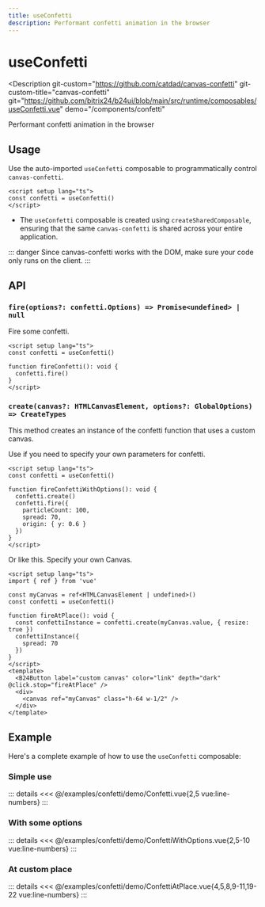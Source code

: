 ```yaml
---
title: useConfetti
description: Performant confetti animation in the browser
---
```

<script setup>
import ConfettiExample from '/examples/confetti/Confetti.vue';
import ConfettiWithOptionsExample from '/examples/confetti/ConfettiWithOptions.vue';
import ConfettiAtPlaceExample from '/examples/confetti/ConfettiAtPlace.vue';
</script>
# useConfetti

<Description 
  git-custom="https://github.com/catdad/canvas-confetti"
  git-custom-title="canvas-confetti"
  git="https://github.com/bitrix24/b24ui/blob/main/src/runtime/composables/useConfetti.vue"
  demo="/components/confetti"
>
  Performant confetti animation in the browser
</Description>

## Usage

Use the auto-imported `useConfetti` composable to programmatically control `canvas-confetti`.

```vue
<script setup lang="ts">
const confetti = useConfetti()
</script>
```

- The `useConfetti` composable is created using `createSharedComposable`, ensuring that the same `canvas-confetti` is shared across your entire application.

::: danger
Since canvas-confetti works with the DOM, make sure your code only runs on the client.
:::

## API

### `fire(options?: confetti.Options) => Promise<undefined> | null`

Fire some confetti.

```vue:line-numbers
<script setup lang="ts">
const confetti = useConfetti()

function fireConfetti(): void {
  confetti.fire()
}
</script>
```

### `create(canvas?: HTMLCanvasElement, options?: GlobalOptions) => CreateTypes`

This method creates an instance of the confetti function that uses a custom canvas.

Use if you need to specify your own parameters for confetti.

```vue:line-numbers
<script setup lang="ts">
const confetti = useConfetti()

function fireConfettiWithOptions(): void {
  confetti.create()
  confetti.fire({
    particleCount: 100,
    spread: 70,
    origin: { y: 0.6 }
  })
}
</script>
```

Or like this. Specify your own Canvas.

```vue:line-numbers {4,8,17}
<script setup lang="ts">
import { ref } from 'vue'
  
const myCanvas = ref<HTMLCanvasElement | undefined>()
const confetti = useConfetti()

function fireAtPlace(): void {
  const confettiInstance = confetti.create(myCanvas.value, { resize: true })
  confettiInstance({
    spread: 70
  })
}
</script>
<template>
  <B24Button label="custom canvas" color="link" depth="dark" @click.stop="fireAtPlace" />
  <div>
    <canvas ref="myCanvas" class="h-64 w-1/2" />
  </div>
</template>
```

## Example

Here's a complete example of how to use the `useConfetti` composable:

### Simple use

<div class="lg:min-h-[160px]">
  <ClientOnly>
    <ConfettiExample />
  </ClientOnly>
</div>

::: details
<<< @/examples/confetti/demo/Confetti.vue{2,5 vue:line-numbers}
:::

### With some options
<div class="lg:min-h-[160px]">
  <ClientOnly>
    <ConfettiWithOptionsExample />
  </ClientOnly>
</div>

::: details
<<< @/examples/confetti/demo/ConfettiWithOptions.vue{2,5-10 vue:line-numbers}
:::

### At custom place
<div class="lg:min-h-[160px]">
  <ClientOnly>
    <ConfettiAtPlaceExample />
  </ClientOnly>
</div>

::: details
<<< @/examples/confetti/demo/ConfettiAtPlace.vue{4,5,8,9-11,19-22 vue:line-numbers}
:::
